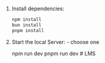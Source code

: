 

1. Install dependencies:

   ```bash - choose one
   npm install
   bun install
   pnpm install
   ```

2. Start the local Server: - choose one

   npm run dev
   pnpm run  dev
#   L M S  
 